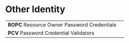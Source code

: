 # Other Identity

|  |  |
| :--- | :--- |
| **ROPC** Resource Owner Password Credentials |  |
| **PCV** Password Credential Validators |  |

